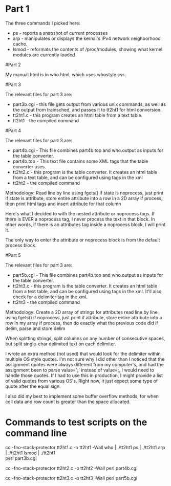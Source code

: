 # Part 1 

The three commands I picked here: 

* ps - reports a snapshot of current processes 
* arp - manipulates or displays the kernal's IPv4 network neighborhood cache. 
* lsmod - reformats the contents of /proc/modules, showing what kernel modules are currently loaded 

#Part 2 

My manual html is in who.html, which uses whostyle.css. 

#Part 3 

The relevant files for part 3 are: 

* part3b.cgi - this file gets output from various unix commands, as well as the output from trainsched, and passes it to tt2ht1 for html conversion. 
* tt2ht1.c - this program creates an html table from a text table. 
* tt2ht1 - the compiled command 

#Part 4 

The relevant files for part 3 are: 

* part4b.cgi - This file combines part4b.top and who.output as inputs for the table converter. 
* part4b.top - This text file contains some XML tags that the table converter uses. 
* tt2ht2.c - this program is the table converter. It creates an html table from a text table, and can be configured using tags in the xml 
* tt2ht2 - the compiled command 

Methodology: 
Read line by line using fgets() 
if state is noprocess, just print 
if state is attribute, store entire attribute into a row in a 2D array 
if process, then print html tags and insert attribute for that column 

Here's what I decided to with the nested attribute or noprocess tags. If there is EVER a noprocess tag, I never process the text in that block. In other words, if there is an attributes tag inside a noprocess block, I will print it. 

The only way to enter the attribute or noprocess block is from the default process block. 

#Part 5

The relevant files for part 3 are: 

* part5b.cgi - This file combines part4b.top and who.output as inputs for the table converter. 
* tt2ht3.c - this program is the table converter. It creates an html table from a text table, and can be configured using tags in the xml. It'll also check for a delimiter tag in the xml. 
* tt2ht3 - the compiled command 

Methodology: 
Create a 2D array of strings for attributes 
read line by line using fgets() 
if noprocess, just print 
if attribute, store entire attribute into a row in my array 
if process, then do exactly what the previous code did 
if delim, parse and store delim

When splitting strings, split columns on any number of consecutive spaces, 
but split single-char delimited text on each delimiter. 

I wrote an extra method (not used) that would look for the delimiter within multiple OS style quotes. I'm not sure why I did other than I noticed that the assignment quotes were always different from my computer's, and had the assignment been to parse value=';' instead of value=;, I would need to handle those quotes. If I had to use this in production, I might provide a list of valid quotes from various OS's. Right now, it just expect some type of quote after the equal sign. 

I also did my best to implement some buffer overflow methods, for when cell data and row count is greater than the space allocated. 

# Commands to test scripts on the command line

cc -fno-stack-protector tt2ht1.c -o tt2ht1 -Wall
who | ./tt2ht1
ps | ./tt2ht1
arp | ./tt2ht1
lsmod | ./tt2ht1  
perl part3b.cgi 

cc -fno-stack-protector tt2ht2.c -o tt2ht2 -Wall
perl part4b.cgi

cc -fno-stack-protector tt2ht3.c -o tt2ht3 -Wall
perl part5b.cgi


